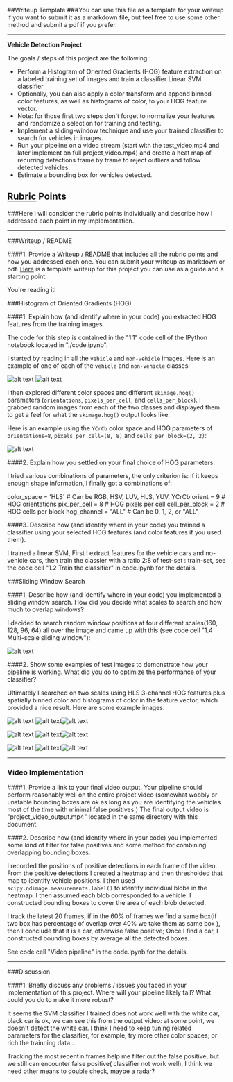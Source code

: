 ##Writeup Template
###You can use this file as a template for your writeup if you want to submit it as a markdown file, but feel free to use some other method and submit a pdf if you prefer.

---

**Vehicle Detection Project**

The goals / steps of this project are the following:

* Perform a Histogram of Oriented Gradients (HOG) feature extraction on a labeled training set of images and train a classifier Linear SVM classifier
* Optionally, you can also apply a color transform and append binned color features, as well as histograms of color, to your HOG feature vector. 
* Note: for those first two steps don't forget to normalize your features and randomize a selection for training and testing.
* Implement a sliding-window technique and use your trained classifier to search for vehicles in images.
* Run your pipeline on a video stream (start with the test_video.mp4 and later implement on full project_video.mp4) and create a heat map of recurring detections frame by frame to reject outliers and follow detected vehicles.
* Estimate a bounding box for vehicles detected.

[//]: # (Image References)
[image1]: ./examples/car_not_car.png
[image2]: ./examples/HOG_example.jpg
[image3]: ./examples/sliding_windows.jpg
[image4]: ./examples/sliding_window.jpg
[image5]: ./examples/bboxes_and_heat.png
[image6]: ./examples/labels_map.png
[image7]: ./examples/output_bboxes.png
[video1]: ./project_video.mp4

## [Rubric](https://review.udacity.com/#!/rubrics/513/view) Points
###Here I will consider the rubric points individually and describe how I addressed each point in my implementation.  

---
###Writeup / README

####1. Provide a Writeup / README that includes all the rubric points and how you addressed each one.  You can submit your writeup as markdown or pdf.  [Here](https://github.com/udacity/CarND-Vehicle-Detection/blob/master/writeup_template.md) is a template writeup for this project you can use as a guide and a starting point.  

You're reading it!

###Histogram of Oriented Gradients (HOG)

####1. Explain how (and identify where in your code) you extracted HOG features from the training images.

The code for this step is contained in the "1.1" code cell of the IPython notebook located in "./code.ipynb".  

I started by reading in all the `vehicle` and `non-vehicle` images.  Here is an example of one of each of the `vehicle` and `non-vehicle` classes:

![alt text](./vehicles/GTI_Far/image0000.png)
![alt text](./non-vehicles/GTI/image1.png)

I then explored different color spaces and different `skimage.hog()` parameters (`orientations`, `pixels_per_cell`, and `cells_per_block`).  I grabbed random images from each of the two classes and displayed them to get a feel for what the `skimage.hog()` output looks like.

Here is an example using the `YCrCb` color space and HOG parameters of `orientations=8`, `pixels_per_cell=(8, 8)` and `cells_per_block=(2, 2)`:


![alt text](./output_images/hog.jpg)

####2. Explain how you settled on your final choice of HOG parameters.

I tried various combinations of parameters, the only criterion is: if it keeps enough shape information, I finally got a combinations of:

color_space = 'HLS' # Can be RGB, HSV, LUV, HLS, YUV, YCrCb
orient = 9  # HOG orientations
pix_per_cell = 8 # HOG pixels per cell
cell_per_block = 2 # HOG cells per block
hog_channel = "ALL" # Can be 0, 1, 2, or "ALL"


####3. Describe how (and identify where in your code) you trained a classifier using your selected HOG features (and color features if you used them).

I trained a linear SVM, First I extract features for the vehicle cars and no-vehicle cars, then train the classier with a ratio 2:8 of test-set : train-set, see the code cell "1.2 Train the classifier" in code.ipynb for the details.

###Sliding Window Search

####1. Describe how (and identify where in your code) you implemented a sliding window search.  How did you decide what scales to search and how much to overlap windows?

I decided to search random window positions at four different scales(160, 128, 96, 64) all over the image and came up with this (see code cell "1.4 Multi-scale sliding window"):

![alt text]("./output_images/multi-scale-window.jpg")

####2. Show some examples of test images to demonstrate how your pipeline is working.  What did you do to optimize the performance of your classifier?

Ultimately I searched on two scales using HLS 3-channel HOG features plus spatially binned color and histograms of color in the feature vector, which provided a nice result.  Here are some example images:

![alt text](./output_images/hot_box_1.jpg) ![alt text](./output_images/heatmap_1.jpg)![alt text](./output_images/labeled_cars_1.jpg)

![alt text](./output_images/hot_box_2.jpg) ![alt text](./output_images/heatmap_2.jpg)![alt text](./output_images/labeled_cars_1.jpg)

![alt text](./output_images/hot_box_4.jpg) ![alt text](./output_images/heatmap_4.jpg)![alt text](./output_images/labeled_cars_4.jpg)

---

### Video Implementation

####1. Provide a link to your final video output.  Your pipeline should perform reasonably well on the entire project video (somewhat wobbly or unstable bounding boxes are ok as long as you are identifying the vehicles most of the time with minimal false positives.)
The final output video is "project_video_output.mp4" located in the same directory with this document.


####2. Describe how (and identify where in your code) you implemented some kind of filter for false positives and some method for combining overlapping bounding boxes.

I recorded the positions of positive detections in each frame of the video.  From the positive detections I created a heatmap and then thresholded that map to identify vehicle positions.  I then used `scipy.ndimage.measurements.label()` to identify individual blobs in the heatmap.  I then assumed each blob corresponded to a vehicle.  I constructed bounding boxes to cover the area of each blob detected.  

I track the latest 20 frames,  if in the 60% of frames we find a same box(if two box has percentage of overlap over 40% we take them as same box ), then I conclude that it is a car, otherwise false positive; Once I find a car,  I constructed bounding boxes by average all the detected boxes.

See code cell "Video pipeline" in the code.ipynb for the details.

---

###Discussion

####1. Briefly discuss any problems / issues you faced in your implementation of this project.  Where will your pipeline likely fail?  What could you do to make it more robust?

It seems the SVM classifier I trained does not work well with the white car, black car is ok, we can see this from the output video: at some point, we doesn't detect the white car. I think I need to keep tuning related parameters for the classifier, for example, try more other color spaces; or rich the trainning data...

Tracking the most recent n frames help me filter out the false positive, but we still can encounter false positive( classifier not work well), I think we need other means to double check, maybe a radar?
